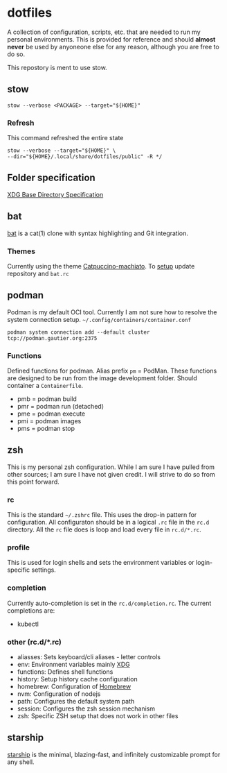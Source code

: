 # dotfiles

A collection of configuration, scripts, etc. that are needed to run my
personal environments.  This is provided for reference and should
**almost never** be used by anyoneone else for any reason, although you are
free to do so.

This repostory is ment to use stow.

## stow

```/bin/sh
stow --verbose <PACKAGE> --target="${HOME}"
```

### Refresh

This command refreshed the entire state

```/bin/sh
stow --verbose --target="${HOME}" \
--dir="${HOME}/.local/share/dotfiles/public" -R */
```

## Folder specification

[XDG Base Directory Specification](https://specifications.freedesktop.org/basedir-spec/latest/#variables)
  
## bat

[bat](https://github.com/sharkdp/bat) is a cat(1) clone with syntax
highlighting and Git integration.

### Themes

Currently using the theme
[Catpuccino-machiato](https://github.com/catppuccin/bat.git).
To [setup](https://github.com/sharkdp/bat#adding-new-themes) update repository
and `bat.rc`

## podman

Podman is my default OCI tool.  Currently I am not sure how to resolve the
system connection setup.  `~/.config/containers/container.conf`

```/bin/zsh
podman system connection add --default cluster tcp://podman.gautier.org:2375
```

### Functions

Defined functions for podman. Alias prefix `pm` = PodMan. These functions are
designed to be run from the image development folder. Should container a
`Containerfile`.

- pmb = podman build
- pmr = podman run (detached)
- pme = podman execute
- pmi = podman images
- pms = podman stop

## zsh

This is my personal zsh configuration.  While I am sure I have pulled from
other sources; I am sure I have not given credit.  I will strive to do so
from this point forward.

### rc

This is the standard `~/.zshrc` file.  This uses the drop-in pattern for
configuration. All configuraton should be in a logical `.rc` file in the
`rc.d` directory. All the `rc` file does is loop and load every file in
`rc.d/*.rc`.

### profile

This is used for login shells and sets the environment variables or
login-specific settings.

### completion

Currently auto-completion is set in the `rc.d/completion.rc`.  The
current completions are:

- kubectl

### other (rc.d/*.rc)

- aliasses: Sets keyboard/cli aliases - letter controls
- env: Environment variables mainly
  [XDG](https://specifications.freedesktop.org/basedir-spec/latest/)
- functions: Defines shell functions
- history: Setup history cache configuration
- homebrew: Configuration of [Homebrew](https://brew.sh)
- nvm: Configuration of nodejs
- path: Configures the default system path
- session: Configures the zsh session mechanism
- zsh: Specific ZSH setup that does not work in other files

## starship

[starship](https://starship.rs) is the minimal, blazing-fast, and infinitely
customizable prompt for any shell.
